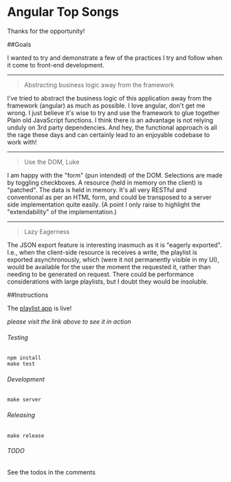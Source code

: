 # Angular Top Songs

Thanks for the opportunity!

 
##Goals

I wanted to try and demonstrate a few of the practices I try and follow when it
come to front-end development.

---
> Abstracting business logic away from the framework

I've tried to abstract the business logic of this application away from the
framework (angular) as much as possible. I love angular, don't get me wrong.
I just believe it's wise to try and use the framework to glue together Plain old
JavaScript functions. I think there is an advantage is not relying unduly on
3rd party dependencies. And hey, the functional approach is all the rage these
days and can certainly lead to an enjoyable codebase to work with!

---
> Use the DOM, Luke

I am happy with the "form" (pun intended) of the DOM. Selections are made by
toggling checkboxes. A resource (held in memory on the client) is "patched". The
data is held in memory. It's all very RESTful and conventional as per an HTML
form, and could be transposed to a
server side implementation quite easily. (A point I only raise to highlight the
"extendability" of the implementation.)

---
> Lazy Eagerness

The JSON export feature is interesting inasmuch as it is "eagerly exported".
I.e., when the client-side resource is receives a write, the playlist is
exported asynchronously, which (were it not permanently visible in my UI), would
be available for the user the moment the requested it, rather than needing to be
generated on request. There could be performance considerations with large
playlists, but I doubt they would be insoluble.

##Instructions

The [playlist app](http://repurpose.com.s3-website-us-east-1.amazonaws.com/views/playlist.html) is live!

*please visit the link above to see it in action*

###### Testing


    npm install
    make test

###### Development

    make server


###### Releasing


    make release

###### TODO

See the todos in the comments

